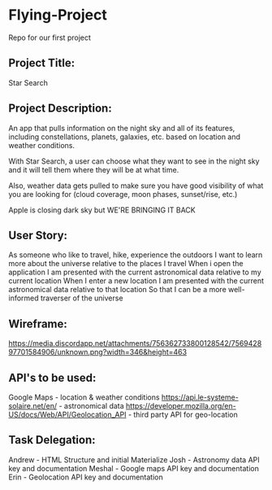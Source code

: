 # Flying-Project
Repo for our first project


## Project Title: 
Star Search

## Project Description:
An app that pulls information on the night sky and all of its features, including constellations, planets, galaxies, etc. based on location and weather conditions. 

With Star Search, a user can choose what they want to see in the night sky and it will tell them where they will be at what time.

Also, weather data gets pulled to make sure you have good visibility of what you are looking for (cloud coverage, moon phases, sunset/rise, etc.)

Apple is closing dark sky but WE'RE BRINGING IT BACK

## User Story:
As someone who like to travel, hike, experience the outdoors
I want to learn more about the universe relative to the places I travel
When i open the application
I am presented with the current astronomical data relative to my current location
When I enter a new location
I am presented with the current astronomical data relative to that location
So that I can be a more well-informed traverser of the universe


## Wireframe:
https://media.discordapp.net/attachments/756362733800128542/756942897701584906/unknown.png?width=346&height=463

## API's to be used:
Google Maps - location & weather conditions
https://api.le-systeme-solaire.net/en/ - astronomical data
https://developer.mozilla.org/en-US/docs/Web/API/Geolocation_API - third party API for geo-location


## Task Delegation:
Andrew - HTML Structure and initial Materialize
Josh - Astronomy data API key and documentation
Meshal - Google maps API key and documentation 
Erin - Geolocation API key and documentation